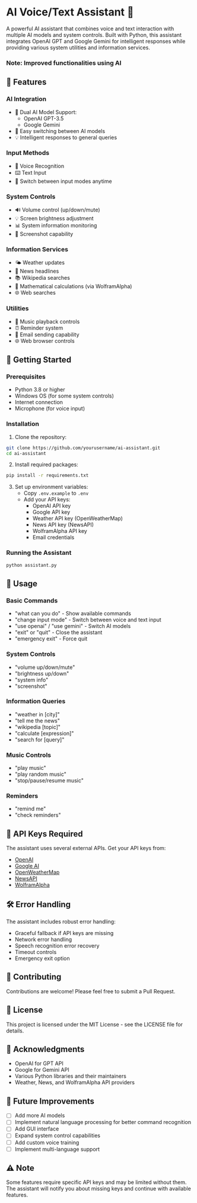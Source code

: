 # AI Voice/Text Assistant 🤖

A powerful AI assistant that combines voice and text interaction with multiple AI models and system controls. Built with Python, this assistant integrates OpenAI GPT and Google Gemini for intelligent responses while providing various system utilities and information services.

### Note: Improved functionalities using AI

## 🌟 Features

### AI Integration
- 🤖 Dual AI Model Support:
  - OpenAI GPT-3.5
  - Google Gemini
- 🔄 Easy switching between AI models
- 💡 Intelligent responses to general queries

### Input Methods
- 🎤 Voice Recognition
- ⌨️ Text Input
- 🔄 Switch between input modes anytime

### System Controls
- 🔊 Volume control (up/down/mute)
- 💡 Screen brightness adjustment
- 📊 System information monitoring
- 📸 Screenshot capability

### Information Services
- 🌤️ Weather updates
- 📰 News headlines
- 📚 Wikipedia searches
- 🔢 Mathematical calculations (via WolframAlpha)
- 🌐 Web searches

### Utilities
- 🎵 Music playback controls
- ⏰ Reminder system
- 📧 Email sending capability
- 🌐 Web browser controls

## 🚀 Getting Started

### Prerequisites
- Python 3.8 or higher
- Windows OS (for some system controls)
- Internet connection
- Microphone (for voice input)

### Installation

1. Clone the repository:
```bash
git clone https://github.com/yourusername/ai-assistant.git
cd ai-assistant
```

2. Install required packages:
```bash
pip install -r requirements.txt
```

3. Set up environment variables:
   - Copy `.env.example` to `.env`
   - Add your API keys:
     - OpenAI API key
     - Google API key
     - Weather API key (OpenWeatherMap)
     - News API key (NewsAPI)
     - WolframAlpha API key
     - Email credentials

### Running the Assistant
```bash
python assistant.py
```

## 🎯 Usage

### Basic Commands
- "what can you do" - Show available commands
- "change input mode" - Switch between voice and text input
- "use openai" / "use gemini" - Switch AI models
- "exit" or "quit" - Close the assistant
- "emergency exit" - Force quit

### System Controls
- "volume up/down/mute"
- "brightness up/down"
- "system info"
- "screenshot"

### Information Queries
- "weather in [city]"
- "tell me the news"
- "wikipedia [topic]"
- "calculate [expression]"
- "search for [query]"

### Music Controls
- "play music"
- "play random music"
- "stop/pause/resume music"

### Reminders
- "remind me"
- "check reminders"

## 🔑 API Keys Required

The assistant uses several external APIs. Get your API keys from:
- [OpenAI](https://platform.openai.com/)
- [Google AI](https://makersuite.google.com/app/apikey)
- [OpenWeatherMap](https://openweathermap.org/api)
- [NewsAPI](https://newsapi.org)
- [WolframAlpha](https://developer.wolframalpha.com)

## 🛠️ Error Handling

The assistant includes robust error handling:
- Graceful fallback if API keys are missing
- Network error handling
- Speech recognition error recovery
- Timeout controls
- Emergency exit option

## 📝 Contributing

Contributions are welcome! Please feel free to submit a Pull Request.

## 📄 License

This project is licensed under the MIT License - see the LICENSE file for details.

## 🙏 Acknowledgments

- OpenAI for GPT API
- Google for Gemini API
- Various Python libraries and their maintainers
- Weather, News, and WolframAlpha API providers

## 🔮 Future Improvements

- [ ] Add more AI models
- [ ] Implement natural language processing for better command recognition
- [ ] Add GUI interface
- [ ] Expand system control capabilities
- [ ] Add custom voice training
- [ ] Implement multi-language support

## ⚠️ Note

Some features require specific API keys and may be limited without them. The assistant will notify you about missing keys and continue with available features.
